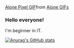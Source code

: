 <br clear="both">

<div class="tenor-gif-embed" data-postid="16841405" data-share-method="host" data-aspect-ratio="1.33333" data-width="100%"><a href="https://tenor.com/view/alone-pixel-computer-raining-girl-gif-16841405">Alone Pixel GIF</a>from <a href="https://tenor.com/search/alone-gifs">Alone GIFs</a></div> <script type="text/javascript" async src="https://tenor.com/embed.js"></script>

### Hello everyone!
I'm beginner in IT.

[![Anurag's GitHub stats](https://github-readme-stats.vercel.app/api?username=Haramura101&show_icons=true&theme=dark#gh-dark-mode-only)](https://github.com/anuraghazra/github-readme-stats#gh-dark-mode-only)

<!--
**Haramura101/Haramura101** is a ✨ _special_ ✨ repository because its `README.md` (this file) appears on your GitHub profile.

Here are some ideas to get you started:

- 🔭 I’m currently working on ...
- 🌱 I’m currently learning ...
- 👯 I’m looking to collaborate on ...
- 🤔 I’m looking for help with ...
- 💬 Ask me about ...
- 📫 How to reach me: ...
- 😄 Pronouns: ...
- ⚡ Fun fact: ...
-->
